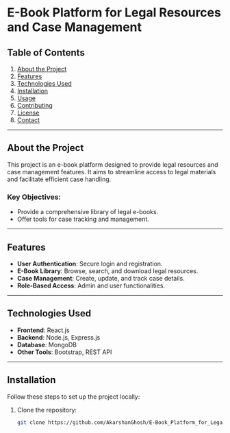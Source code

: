 # E-Book Platform for Legal Resources and Case Management

## Table of Contents
1. [About the Project](#about-the-project)
2. [Features](#features)
3. [Technologies Used](#technologies-used)
4. [Installation](#installation)
5. [Usage](#usage)
6. [Contributing](#contributing)
7. [License](#license)
8. [Contact](#contact)

---

## About the Project
This project is an e-book platform designed to provide legal resources and case management features. It aims to streamline access to legal materials and facilitate efficient case handling.

### Key Objectives:
- Provide a comprehensive library of legal e-books.
- Offer tools for case tracking and management.

---

## Features
- **User Authentication**: Secure login and registration.
- **E-Book Library**: Browse, search, and download legal resources.
- **Case Management**: Create, update, and track case details.
- **Role-Based Access**: Admin and user functionalities.

---

## Technologies Used
- **Frontend**: React.js
- **Backend**: Node.js, Express.js
- **Database**: MongoDB
- **Other Tools**: Bootstrap, REST API

---

## Installation
Follow these steps to set up the project locally:

1. Clone the repository:
   ```bash
   git clone https://github.com/AkarshanGhosh/E-Book_Platform_for_Legal_Resources_and_Case_Management.git
